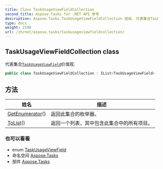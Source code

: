 ```yaml
---
title: Class TaskUsageViewFieldCollection
second_title: Aspose.Tasks for .NET API 参考
description: Aspose.Tasks.TaskUsageViewFieldCollection 班级. 代表集合TaskUsageViewField价值观.
type: docs
weight: 2190
url: /zh/net/aspose.tasks/taskusageviewfieldcollection/
---
```

## TaskUsageViewFieldCollection class

代表集合[`TaskUsageViewField`](../taskusageviewfield/)价值观.

```csharp
public class TaskUsageViewFieldCollection : IList<TaskUsageViewField>
```

## 方法

| 姓名 | 描述 |
| --- | --- |
| [GetEnumerator](../../aspose.tasks/taskusageviewfieldcollection/getenumerator/)() | 返回此集合的枚举器。 |
| [ToList](../../aspose.tasks/taskusageviewfieldcollection/tolist/)() | 返回一个列表，其中包含此集合中的所有项目。 |

### 也可以看看

* enum [TaskUsageViewField](../taskusageviewfield/)
* 命名空间 [Aspose.Tasks](../../aspose.tasks/)
* 部件 [Aspose.Tasks](../../)


